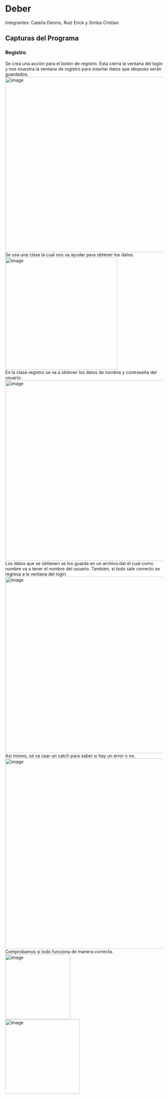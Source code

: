 # Deber
Integrantes: Cataña Dennis, Ruiz Erick y Simba Cristian
## Capturas del Programa
### Registro
Se crea una acción para el botón de registro. Esta cierra la ventana del login y nos muestra la ventana de registro para insertar datos que despues serán guardados.<br>
<img width="560" alt="image" src="https://github.com/DennisCatana/swingx/assets/117742977/b484c71d-148c-405e-a9f1-2dc9f9ac1b03"><br>
Se usa una clase la cual nos va ayudar para obtener los datos.<br>
<img width="359" alt="image" src="https://github.com/DennisCatana/swingx/assets/117742977/4b71c69a-0476-4777-bdff-8f67429e6644"><br>
En la clase registro se va a obtener los datos de nombre y contraseña del usuario.<br>
<img width="577" alt="image" src="https://github.com/DennisCatana/swingx/assets/117742977/6e4045fb-c2f1-4ff7-8dff-dfb41bf7f04a"><br>
Los datos que se obtienen se los guarda en un archivo.dat el cual como nombre va a tener el nombre del usuario. También, si todo sale correcto se regresa a la ventana del login.<br>
<img width="564" alt="image" src="https://github.com/DennisCatana/swingx/assets/117742977/320b2581-747c-4df6-bd82-30fa6abbab98"><br>
Asi mismo, se va usar un catch para saber si hay un error o no.<br>
<img width="609" alt="image" src="https://github.com/DennisCatana/swingx/assets/117742977/3d9d0888-cb52-4791-b4a7-f6b1a9015a74"><br>
Comprobamos si todo funciona de manera correcta.<br>
<img width="208" alt="image" src="https://github.com/DennisCatana/swingx/assets/117742977/c7f43b71-9b84-4e2c-8a3d-c79cb7765f9d"><br>
<img width="238" alt="image" src="https://github.com/DennisCatana/swingx/assets/117742977/4cefe420-f0e5-4319-a5c0-d3254ab27e75"><br>









